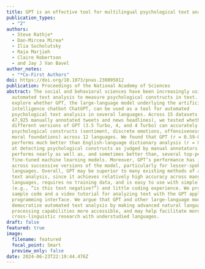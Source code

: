 ```yaml
---
title: GPT is an effective tool for multilingual psychological text analysis
publication_types:
  - "2"
authors:
  - Steve Rathje*
  - Dan-Mircea Mirea*
  - Ilia Sucholutsky
  - Raja Marjieh
  - Claire Robertson
  - and Jay J Van Bavel
author_notes:
  - "*Co-First Authors"
doi: https://doi.org/10.1073/pnas.230895012
publication: Proceedings of the National Academy of Sciences
abstract: The social and behavioral sciences have been increasingly using
  automated text analysis to measure psychological constructs in text. We
  explore whether GPT, the large-language model underlying the artificial
  intelligence chatbot ChatGPT, can be used as a tool for automated
  psychological text analysis in several languages. Across 15 datasets (n =
  47,925 manually annotated tweets and news headlines), we tested whether
  different versions of GPT (3.5 Turbo, 4, and 4 Turbo) can accurately detect
  psychological constructs (sentiment, discrete emotions, offensiveness, and
  moral foundations) across 12 languages. We found that GPT (r = 0.59-0.77)
  performs much better than English-language dictionary analysis (r = 0.20-0.30)
  at detecting psychological constructs as judged by manual annotators. GPT
  performs nearly as well as, and sometimes better than, several top-performing
  fine-tuned machine learning models. Moreover, GPT’s performance has improved
  across successive versions of the model, particularly for lesser-spoken
  languages. Overall, GPT may be superior to many existing methods of automated
  text analysis, since it achieves relatively high accuracy across many
  languages, requires no training data, and is easy to use with simple prompts
  (e.g., “is this text negative?”) and little coding experience. We provide
  sample code and a video tutorial for analyzing text with the GPT application
  programming interface. We argue that GPT and other large-language models may
  democratize automated text analysis by making advanced natural language
  processing capabilities more accessible, and may help facilitate more
  cross-linguistic research with understudied languages.
draft: false
featured: true
image:
  filename: featured
  focal_point: Smart
  preview_only: false
date: 2024-06-23T22:19:44.476Z
---
```

